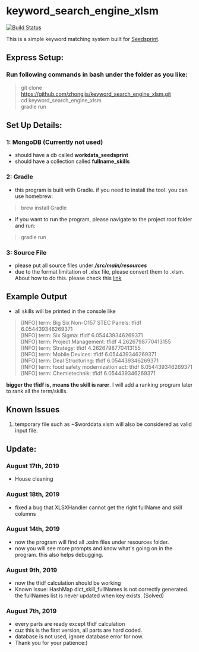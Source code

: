 # keyword_search_engine_xlsm
[![Build Status](https://travis-ci.com/zhongjis/keyword_search_engine_xlsm.svg?branch=master)](https://travis-ci.com/zhongjis/keyword_search_engine_xlsm)

This is a simple keyword matching system built for [Seedsprint](https://www.seedsprint.com). 

## Express Setup:
### Run following commands in bash under the folder as you like:
> git clone https://github.com/zhongjis/keyword_search_engine_xlsm.git <br>
> cd keyword_search_engine_xlsm <br>
> gradle run <br>

## Set Up Details:
### 1: MongoDB (Currently not used)
- should have a db called **workdata_seedsprint** 
- should have a collection called **fullname_skills** 

### 2: Gradle
- this program is built with Gradle. if you need to install the tool. you can use homebrew:
> brew install Gradle <br>
- if you want to run the program, please navigate to the project root folder and run:
> gradle run

### 3: Source File
- please put all source files under ***/src/main/resources*** 
- due to the format limitation of .xlsx file, please convert them to .xlsm. About how to do this. please check this [link](https://support.office.com/en-us/article/save-a-workbook-in-another-file-format-6a16c862-4a36-48f9-a300-c2ca0065286e) 

## Example Output
- all skills will be printed in the console like

> [INFO] term: Big Six Non-O157 STEC Panels: tfidf 6.054439346269371 <br>
> [INFO] term: Six Sigma: tfidf 6.054439346269371 <br>
> [INFO] term: Project Management: tfidf 4.2626798770413155 <br>
> [INFO] term: Strategy: tfidf 4.2626798770413155 <br>
> [INFO] term: Mobile Devices: tfidf 6.054439346269371 <br>
> [INFO] term: Deal Structuring: tfidf 6.054439346269371 <br>
> [INFO] term: food safety modernization act: tfidf 6.054439346269371 <br>
> [INFO] term: Chemietechnik: tfidf 6.054439346269371 <br>

**bigger the tfidf is, means the skill is rarer**. I will add a ranking program later to rank all the term/skills.

## Known Issues
1. temporary file such as ~$worddata.xlsm will also be considered as valid input file.

## Update:
### August 17th, 2019
- House cleaning

### August 18th, 2019
- fixed a bug that XLSXHandler cannot get the right fullName and skill columns

### August 14th, 2019
- now the program will find all .xslm files under resources folder.
- now you will see more prompts and know what's going on in the program. this also helps debugging.

### August 9th, 2019
- now the tfidf calculation should be working
- Known Issue: HashMap dict_skill_fullNames is not correctly generated. the fullNames list is never updated when key exists. (Solved)

### August 7th, 2019
- every parts are ready except tfidf calculation 
- cuz this is the first version, all parts are hard coded. 
- database is not used, ignore database error for now.
- Thank you for your patience:)
